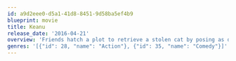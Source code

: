 ```yaml
---
id: a9d2eee0-d5a1-41d8-8451-9d58ba5ef4b9
blueprint: movie
title: Keanu
release_date: '2016-04-21'
overview: 'Friends hatch a plot to retrieve a stolen cat by posing as drug dealers for a street gang.'
genres: '[{"id": 28, "name": "Action"}, {"id": 35, "name": "Comedy"}]'
---
```

